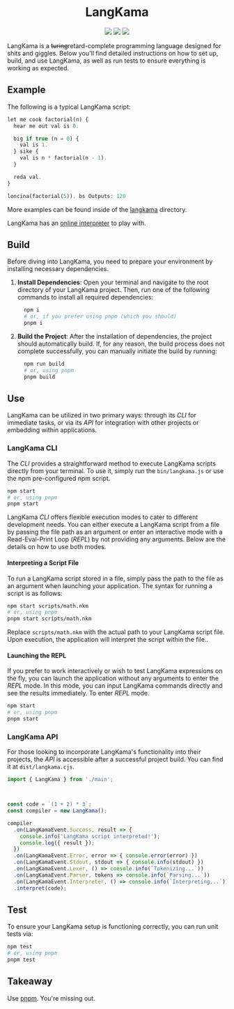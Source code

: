 <h1 align="center">LangKama</h1>

<p align="center">
  <img src="https://github.com/nakamaorg/langkama/actions/workflows/test.yml/badge.svg" />
  <img src="https://img.shields.io/github/v/tag/nakamaorg/langkama" />
  <img src="https://img.shields.io/github/license/nakamaorg/langkama" />
</p>

LangKama is a ~~turing~~retard-complete programming language designed for shits and giggles. Below you'll find detailed instructions on how to set up, build, and use LangKama, as well as run tests to ensure everything is working as expected.

## Example

The following is a typical LangKama script:

```php
let me cook factorial(n) {
  hear me out val is 0.

  big if true (n = 0) {
    val is 1.
  } sike {
    val is n * factorial(n - 1).
  }

  reda val.
}

loncina(factorial(5)). bs Outputs: 120
```

More examples can be found inside of the [langkama](./langkama/) directory.

LangKama has an [online interpreter](https://nakamaorg.github.io/langkama-online/) to play with.


## Build

Before diving into LangKama, you need to prepare your environment by installing necessary dependencies.

1. **Install Dependencies**: Open your terminal and navigate to the root directory of your LangKama project. Then, run one of the following commands to install all required dependencies:

    ```bash
      npm i
      # or, if you prefer using pnpm (which you should)
      pnpm i
    ```

2. **Build the Project**: After the installation of dependencies, the project should automatically build. If, for any reason, the build process does not complete successfully, you can manually initiate the build by running:

    ```bash
      npm run build
      # or, using pnpm
      pnpm build
    ```

## Use

LangKama can be utilized in two primary ways: through its _CLI_ for immediate tasks, or via its _API_ for integration with other projects or embedding within applications.

### LangKama CLI

The _CLI_ provides a straightforward method to execute LangKama scripts directly from your terminal. To use it, simply run the `bin/langkama.js` or use the npm pre-configured npm script.

```bash
npm start
# or, using pnpm
pnpm start
```

LangKama _CLI_ offers flexible execution modes to cater to different development needs. You can either execute a LangKama script from a file by passing the file path as an argument or enter an interactive mode with a Read-Eval-Print Loop (_REPL_) by not providing any arguments. Below are the details on how to use both modes.

#### Interpreting a Script File
To run a LangKama script stored in a file, simply pass the path to the file as an argument when launching your application. The syntax for running a script is as follows:

```bash
npm start scripts/math.nkm
# or, using pnpm
pnpm start scripts/math.nkm
```

Replace `scripts/math.nkm` with the actual path to your LangKama script file. Upon execution, the application will interpret the script within the file..

#### Launching the REPL

If you prefer to work interactively or wish to test LangKama expressions on the fly, you can launch the application without any arguments to enter the _REPL_ mode. In this mode, you can input LangKama commands directly and see the results immediately. To enter _REPL_ mode.

```bash
npm start
# or, using pnpm
pnpm start
```

### LangKama API

For those looking to incorporate LangKama's functionality into their projects, the _API_ is accessible after a successful project build. You can find it at `dist/langkama.cjs`.

```ts
import { LangKama } from './main';



const code = `(1 + 2) * 3`;
const compiler = new LangKama();

compiler
  .on(LangKamaEvent.Success, result => {
    console.info('LangKama script interpreted!');
    console.log({ result });
  })
  .on(LangKamaEvent.Error, error => { console.error(error) })
  .on(LangKamaEvent.Stdout, stdout => { console.info(stdout) })
  .on(LangKamaEvent.Lexer, () => console.info(`Tokenizing...`))
  .on(LangKamaEvent.Parser, tokens => console.info(`Parsing...`))
  .on(LangKamaEvent.Interpreter, () => console.info(`Interpreting...`))
  .interpret(code);
```

## Test

To ensure your LangKama setup is functioning correctly, you can run unit tests via:

```bash
npm test
# or, using pnpm
pnpm test
```

## Takeaway

Use [pnpm](https://pnpm.io/). You're missing out.
